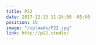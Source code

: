 ```yaml
---
title: P22
date: 2017-12-13 11:24:00 -05:00
position: 15
image: "/uploads/P22.jpg"
link: http://p22.studio/
---
```


